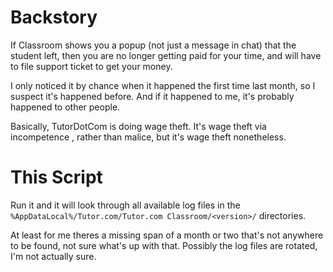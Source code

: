 # Backstory

If Classroom shows you a popup (not just a message in chat) that the student left, then you are no longer getting paid for your time, and will have to file support ticket to get your money.

I only noticed it by chance when it happened the first time last month, so I suspect it's happened before. And if it happened to me, it's probably happened to other people. 

Basically, TutorDotCom is doing wage theft. It's wage theft via incompetence , rather than malice, but it's wage theft nonetheless.

# This Script

Run it and it will look through all available log files in the `%AppDataLocal%/Tutor.com/Tutor.com Classroom/<version>/` directories.

At least for me theres a missing span of a month or two that's not anywhere to be found, not sure what's up with that. Possibly the log files are rotated, I'm not actually sure.
